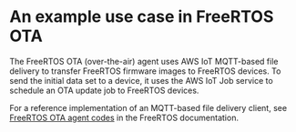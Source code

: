 # An example use case in FreeRTOS OTA<a name="mqtt-based-file-delivery-example"></a>

The FreeRTOS OTA \(over\-the\-air\) agent uses AWS IoT MQTT\-based file delivery to transfer FreeRTOS firmware images to FreeRTOS devices\. To send the initial data set to a device, it uses the AWS IoT Job service to schedule an OTA update job to FreeRTOS devices\.

For a reference implementation of an MQTT\-based file delivery client, see [FreeRTOS OTA agent codes](https://docs.aws.amazon.com/freertos/latest/userguide/freertos-ota-dev.htm) in the FreeRTOS documentation\.